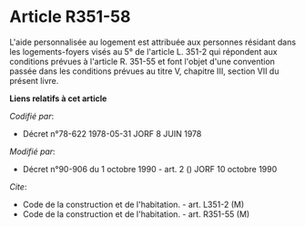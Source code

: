 # Article R351-58

L'aide personnalisée au logement est attribuée aux personnes résidant dans les logements-foyers visés au 5° de l'article L.
351-2 qui répondent aux conditions prévues à l'article R. 351-55 et font l'objet d'une convention passée dans les conditions
prévues au titre V, chapitre III, section VII du présent livre.

**Liens relatifs à cet article**

_Codifié par_:

  - Décret n°78-622 1978-05-31 JORF 8 JUIN 1978

_Modifié par_:

  - Décret n°90-906 du 1 octobre 1990 - art. 2 () JORF 10 octobre 1990

_Cite_:

  - Code de la construction et de l'habitation. - art. L351-2 (M)
  - Code de la construction et de l'habitation. - art. R351-55 (M)
